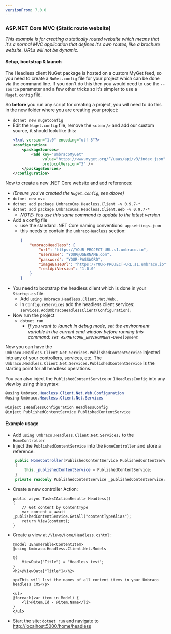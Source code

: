 ```yaml
---
versionFrom: 7.0.0
---
```


### ASP.NET Core MVC (Static route website)

_This example is for creating a statically routed website which means that it's a normal MVC application that defines it's own routes, like a brochure website. URLs will not be dynamic._

#### Setup, bootstrap & launch

The Headless client NuGet package is hosted on a custom MyGet feed, so you need to create a `NuGet.config` file for your project which can be done via the command line. If you don't do this then you would need to use the `--source` parameter and a few other tricks so it's simpler to use a `Nuget.config` file. 

So __before__ you run any script for creating a project, you will need to do this in the new folder where you are creating your project:

* `dotnet new nugetconfig`
* Edit the `Nuget.config` file, remove the `<clear/>` and add our custom source, it should look like this:
    ```xml
    <?xml version="1.0" encoding="utf-8"?>
    <configuration>
        <packageSources>
            <add key="umbracoMyGet" 
                 value="https://www.myget.org/F/uaas/api/v3/index.json" 
                 protocolVersion="3" />
        </packageSources>
    </configuration>
    ```
Now to create a new .NET Core website and add references:
   * _(Ensure you've created the `Nuget.config`, see above)_
   * `dotnet new mvc`
   * `dotnet add package UmbracoCms.Headless.Client -v 0.9.7-*`   
   * `dotnet add package UmbracoCms.Headless.Client.Web -v 0.9.7-*`  
      * _NOTE: You use this same command to update to the latest version_
* Add a config file
    * use the standard .NET Core naming conventions: `appsettings.json`
    * this needs to contain the `umbracoHeadless` section:
        ```json
        {
            "umbracoHeadless": {
                "url": "https://YOUR-PROJECT-URL.s1.umbraco.io",
                "username": "YOUR@USERNAME.com",
                "password": "YOUR-PASSWORD",
                "imageBaseUrl": "https://YOUR-PROJECT-URL.s1.umbraco.io",
                "restApiVersion": "1.0.0"
            }
        }
        ```
* You need to bootstrap the headless client which is done in your `Startup.cs` file:
   * Add `using Umbraco.Headless.Client.Net.Web;`.
   * In `ConfigureServices` add the headless client services: `services.AddUmbracoHeadlessClient(Configuration);`
* Now run the project
   * `dotnet run`
      * _If you want to launch in debug mode, set the environment variable in the current cmd window before running this command: `set ASPNETCORE_ENVIRONMENT=Development`_

Now you can have the `Umbraco.Headless.Client.Net.Services.PublishedContentService` injected into any of your controllers, services, etc. The `Umbraco.Headless.Client.Net.Services.PublishedContentService` is the starting point for all headless operations.

You can also inject the `PublishedContentService` or `IHeadlessConfig` into any view by using this syntax:
```csharp
@using Umbraco.Headless.Client.Net.Web.Configuration
@using Umbraco.Headless.Client.Net.Services

@inject IHeadlessConfiguration HeadlessConfig
@inject PublishedContentService PublishedContentService
```

#### Example usage

* Add `using Umbraco.Headless.Client.Net.Services;` to the `HomeController`
* Inject the `PublishedContentService` into the `HomeController` and store a reference:
   ```csharp
    public HomeController(PublishedContentService PublishedContentService)
    {
        this._publishedContentService = PublishedContentService;
    }
    private readonly PublishedContentService _publishedContentService;
   ```
* Create a new controller Action:
    ```cscharp
    public async Task<IActionResult> Headless()
    {
        // Get content by ContentType
        var content = await _publishedContentService.GetAll("contentTypeAlias");
        return View(content);
    }
    ```
* Create a view at `/Views/Home/Headless.cshtml`:
    ```chsarp
    @model IEnumerable<ContentItem>
    @using Umbraco.Headless.Client.Net.Models

    @{
        ViewData["Title"] = "Headless test";
    }
    <h2>@ViewData["Title"]</h2>

    <p>This will list the names of all content items in your Umbraco headless CMS</p>

    <ul>
    @foreach(var item in Model) {
        <li>@item.Id - @item.Name</li>
    }
    </ul>
    ```
* Start the site: `dotnet run` and navigate to [http://localhost:5000/home/headless]()
